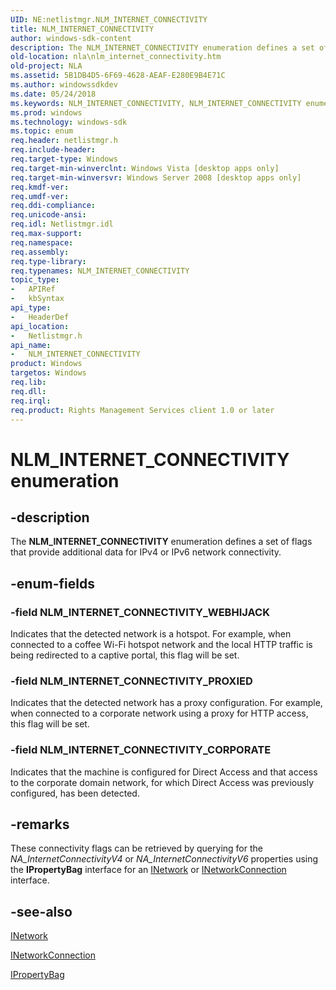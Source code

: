 ```yaml
---
UID: NE:netlistmgr.NLM_INTERNET_CONNECTIVITY
title: NLM_INTERNET_CONNECTIVITY
author: windows-sdk-content
description: The NLM_INTERNET_CONNECTIVITY enumeration defines a set of flags that provide additional data for IPv4 or IPv6 network connectivity.
old-location: nla\nlm_internet_connectivity.htm
old-project: NLA
ms.assetid: 5B1DB4D5-6F69-4628-AEAF-E280E9B4E71C
ms.author: windowssdkdev
ms.date: 05/24/2018
ms.keywords: NLM_INTERNET_CONNECTIVITY, NLM_INTERNET_CONNECTIVITY enumeration [Network Awareness], NLM_INTERNET_CONNECTIVITY_CORPORATE, NLM_INTERNET_CONNECTIVITY_PROXIED, NLM_INTERNET_CONNECTIVITY_WEBHIJACK, netlistmgr/NLM_INTERNET_CONNECTIVITY, netlistmgr/NLM_INTERNET_CONNECTIVITY_CORPORATE, netlistmgr/NLM_INTERNET_CONNECTIVITY_PROXIED, netlistmgr/NLM_INTERNET_CONNECTIVITY_WEBHIJACK, nla.nlm_internet_connectivity
ms.prod: windows
ms.technology: windows-sdk
ms.topic: enum
req.header: netlistmgr.h
req.include-header: 
req.target-type: Windows
req.target-min-winverclnt: Windows Vista [desktop apps only]
req.target-min-winversvr: Windows Server 2008 [desktop apps only]
req.kmdf-ver: 
req.umdf-ver: 
req.ddi-compliance: 
req.unicode-ansi: 
req.idl: Netlistmgr.idl
req.max-support: 
req.namespace: 
req.assembly: 
req.type-library: 
req.typenames: NLM_INTERNET_CONNECTIVITY
topic_type:
-	APIRef
-	kbSyntax
api_type:
-	HeaderDef
api_location:
-	Netlistmgr.h
api_name:
-	NLM_INTERNET_CONNECTIVITY
product: Windows
targetos: Windows
req.lib: 
req.dll: 
req.irql: 
req.product: Rights Management Services client 1.0 or later
---
```


# NLM_INTERNET_CONNECTIVITY enumeration


## -description


The <b>NLM_INTERNET_CONNECTIVITY</b> enumeration defines a set of flags that provide additional data for IPv4 or IPv6 network connectivity.


## -enum-fields




### -field NLM_INTERNET_CONNECTIVITY_WEBHIJACK

Indicates that the detected network is a hotspot. For example, when connected to a coffee Wi-Fi hotspot network and the local HTTP traffic is being redirected to a captive portal, this flag will be set.


### -field NLM_INTERNET_CONNECTIVITY_PROXIED

Indicates that the detected network has a proxy configuration. For example, when connected to a corporate network using a proxy for HTTP access, this flag will be set.


### -field NLM_INTERNET_CONNECTIVITY_CORPORATE

Indicates that the machine is configured for Direct Access and that access to the corporate domain network, for which Direct Access was previously configured, has been detected.


## -remarks



These connectivity flags can be retrieved by querying  for the <i>NA_InternetConnectivityV4</i> or <i>NA_InternetConnectivityV6</i> properties using the <b>IPropertyBag</b> interface for an <a href="https://msdn.microsoft.com/6d483058-f7c4-4a6c-a1a8-816c2fab9994">INetwork</a> or <a href="https://msdn.microsoft.com/666761b5-0146-438d-9986-ecce3b45b5ff">INetworkConnection</a> interface.




## -see-also




<a href="https://msdn.microsoft.com/6d483058-f7c4-4a6c-a1a8-816c2fab9994">INetwork</a>



<a href="https://msdn.microsoft.com/666761b5-0146-438d-9986-ecce3b45b5ff">INetworkConnection</a>



<a href="com.ipropertybag">IPropertyBag</a>
 

 

